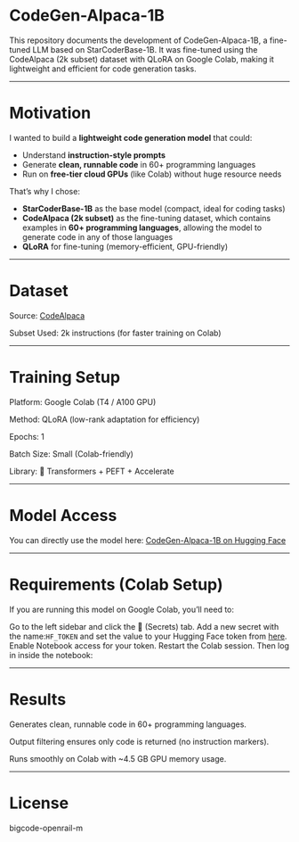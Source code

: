 # CodeGen-Alpaca-1B

This repository documents the development of CodeGen-Alpaca-1B, a fine-tuned LLM based on StarCoderBase-1B.
It was fine-tuned using the CodeAlpaca (2k subset) dataset with QLoRA on Google Colab, making it lightweight and efficient for code generation tasks.

---

# Motivation

I wanted to build a **lightweight code generation model** that could:  
- Understand **instruction-style prompts**  
- Generate **clean, runnable code** in 60+ programming languages  
- Run on **free-tier cloud GPUs** (like Colab) without huge resource needs  

That’s why I chose:  
- **StarCoderBase-1B** as the base model (compact, ideal for coding tasks)  
- **CodeAlpaca (2k subset)** as the fine-tuning dataset, which contains examples in **60+ programming languages**, allowing the model to generate code in any of those languages  
- **QLoRA** for fine-tuning (memory-efficient, GPU-friendly)

---

# Dataset

Source: [CodeAlpaca](https://huggingface.co/datasets/sahil2801/CodeAlpaca-20k)


Subset Used: 2k instructions (for faster training on Colab)

---

 # Training Setup
 
Platform: Google Colab (T4 / A100 GPU)


Method: QLoRA (low-rank adaptation for efficiency)


Epochs: 1


Batch Size: Small (Colab-friendly)


Library: 🤗 Transformers + PEFT + Accelerate

---

# Model Access
You can directly use the model here:
[CodeGen-Alpaca-1B on Hugging Face](https://huggingface.co/key-life/codegen-alpaca-1b)

---
# Requirements (Colab Setup)

If you are running this model on Google Colab, you’ll need to:

Go to the left sidebar and click the 🔑 (Secrets) tab.
Add a new secret with the name:`HF_TOKEN` and set the value to your Hugging Face token from [here](https://huggingface.co/settings/tokens).
Enable Notebook access for your token.
Restart the Colab session.
Then log in inside the notebook:

---

# Results
Generates clean, runnable code in 60+ programming languages.


Output filtering ensures only code is returned (no instruction markers).


Runs smoothly on Colab with ~4.5 GB GPU memory usage.

---

# License
bigcode-openrail-m





  
